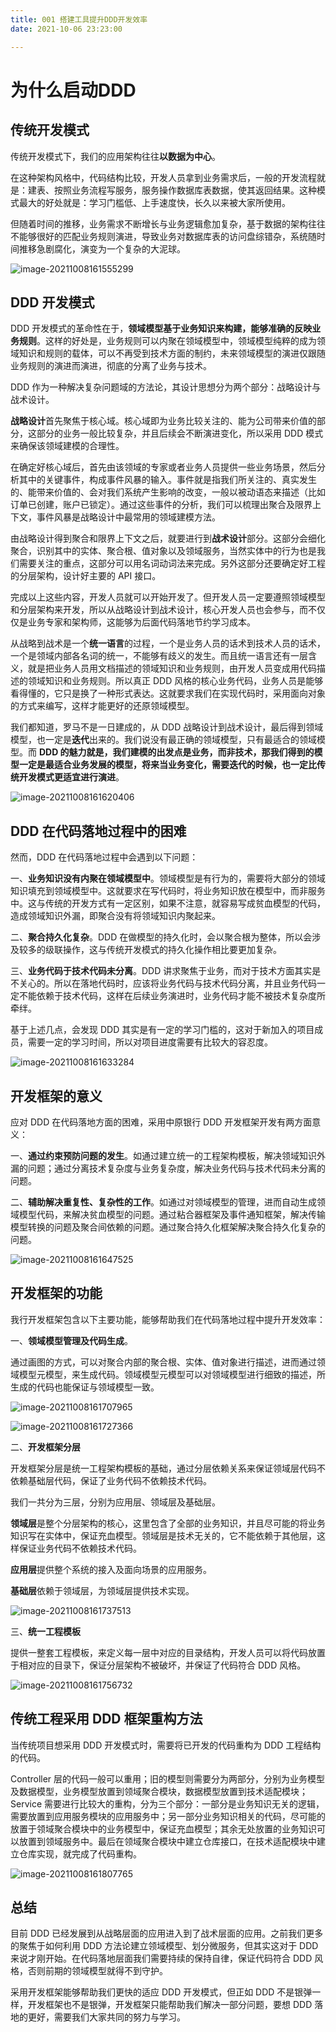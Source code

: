 ```yaml
---
title: 001 搭建工具提升DDD开发效率
date: 2021-10-06 23:23:00

---
```








# 为什么启动DDD





## 传统开发模式

传统开发模式下，我们的应用架构往往**以数据为中心**。

在这种架构风格中，代码结构比较，开发人员拿到业务需求后，一般的开发流程就是：建表、按照业务流程写服务，服务操作数据库表数据，使其返回结果。这种模式最大的好处就是：学习门槛低、上手速度快，长久以来被大家所使用。

但随着时间的推移，业务需求不断增长与业务逻辑愈加复杂，基于数据的架构往往不能够很好的匹配业务规则演进，导致业务对数据库表的访问盘综错杂，系统随时间推移急剧腐化，演变为一个复杂的大泥球。

![image-20211008161555299](https://cdn.jsdelivr.net/gh/zshipu/images/image-20211008161555299.png)

## DDD 开发模式

DDD 开发模式的革命性在于，**领域模型基于业务知识来构建，能够准确的反映业务规则**。这样的好处是，业务规则可以内聚在领域模型中，领域模型纯粹的成为领域知识和规则的载体，可以不再受到技术方面的制约，未来领域模型的演进仅跟随业务规则的演进而演进，彻底的分离了业务与技术。

DDD 作为一种解决复杂问题域的方法论，其设计思想分为两个部分：战略设计与战术设计。

**战略设计**首先聚焦于核心域。核心域即为业务比较关注的、能为公司带来价值的部分，这部分的业务一般比较复杂，并且后续会不断演进变化，所以采用 DDD 模式来确保该领域建模的合理性。

在确定好核心域后，首先由该领域的专家或者业务人员提供一些业务场景，然后分析其中的关键事件，构成事件风暴的输入。事件就是指我们所关注的、真实发生的、能带来价值的、会对我们系统产生影响的改变，一般以被动语态来描述（比如订单已创建，账户已锁定）。通过这些事件的分析，我们可以梳理出聚合及限界上下文，事件风暴是战略设计中最常用的领域建模方法。

由战略设计得到聚合和限界上下文之后，就要进行到**战术设计**部分。这部分会细化聚合，识别其中的实体、聚合根、值对象以及领域服务，当然实体中的行为也是我们需要关注的重点，这部分可以用名词动词法来完成。另外这部分还要确定好工程的分层架构，设计好主要的 API 接口。

完成以上这些内容，开发人员就可以开始开发了。但开发人员一定要遵照领域模型和分层架构来开发，所以从战略设计到战术设计，核心开发人员也会参与，而不仅仅是业务专家和架构师，这能够为后面代码落地节约学习成本。

从战略到战术是一个**统一语言**的过程，一个是业务人员的话术到技术人员的话术，一个是领域内部各名词的统一，不能够有歧义的发生。而且统一语言还有一层含义，就是把业务人员用文档描述的领域知识和业务规则，由开发人员变成用代码描述的领域知识和业务规则。所以真正 DDD 风格的核心业务代码，业务人员是能够看得懂的，它只是换了一种形式表达。这就要求我们在实现代码时，采用面向对象的方式来编写，这样才能更好的还原领域模型。

我们都知道，罗马不是一日建成的，从 DDD 战略设计到战术设计，最后得到领域模型，也一定是**迭代**出来的。我们说没有最正确的领域模型，只有最适合的领域模型。而 **DDD 的魅力就是，我们建模的出发点是业务，而非技术，那我们得到的模型一定是最适合业务发展的模型，将来当业务变化，需要迭代的时候，也一定比传统开发模式更适宜进行演进**。

![image-20211008161620406](https://cdn.jsdelivr.net/gh/zshipu/images/image-20211008161620406.png)

## DDD 在代码落地过程中的困难

然而，DDD 在代码落地过程中会遇到以下问题：

一、**业务知识没有内聚在领域模型中**。领域模型是有行为的，需要将大部分的领域知识填充到领域模型中。这就要求在写代码时，将业务知识放在模型中，而非服务中。这与传统的开发方式有一定区别，如果不注意，就容易写成贫血模型的代码，造成领域知识外漏，即聚合没有将领域知识内聚起来。

二、**聚合持久化复杂**。DDD 在做模型的持久化时，会以聚合根为整体，所以会涉及较多的级联操作，这与传统开发模式的持久化操作相比要更加复杂。

三、**业务代码于技术代码未分离**。DDD 讲求聚焦于业务，而对于技术方面其实是不关心的。所以在落地代码时，应该将业务代码与技术代码分离，并且业务代码一定不能依赖于技术代码，这样在后续业务演进时，业务代码才能不被技术复杂度所牵绊。

基于上述几点，会发现 DDD 其实是有一定的学习门槛的，这对于新加入的项目成员，需要一定的学习时间，所以对项目进度需要有比较大的容忍度。

![image-20211008161633284](https://cdn.jsdelivr.net/gh/zshipu/images/image-20211008161633284.png)

## 开发框架的意义

应对 DDD 在代码落地方面的困难，采用中原银行 DDD 开发框架开发有两方面意义：

一、**通过约束预防问题的发生**。如通过建立统一的工程架构模板，解决领域知识外漏的问题；通过分离技术复杂度与业务复杂度，解决业务代码与技术代码未分离的问题。

二、**辅助解决重复性、复杂性的工作**。如通过对领域模型的管理，进而自动生成领域模型代码，来解决贫血模型的问题。通过粘合器框架及事件通知框架，解决传输模型转换的问题及聚合间依赖的问题。通过聚合持久化框架解决聚合持久化复杂的问题。

![image-20211008161647525](https://cdn.jsdelivr.net/gh/zshipu/images/image-20211008161647525.png)

## 开发框架的功能

我行开发框架包含以下主要功能，能够帮助我们在代码落地过程中提升开发效率：

一、**领域模型管理及代码生成**。

通过画图的方式，可以对聚合内部的聚合根、实体、值对象进行描述，进而通过领域模型元模型，来生成代码。领域模型元模型可以对领域模型进行细致的描述，所生成的代码也能保证与领域模型一致。

![image-20211008161707965](https://cdn.jsdelivr.net/gh/zshipu/images/image-20211008161707965.png)

![image-20211008161727366](https://cdn.jsdelivr.net/gh/zshipu/images/image-20211008161727366.png)

二、**开发框架分层**

开发框架分层是统一工程架构模板的基础，通过分层依赖关系来保证领域层代码不依赖基础层代码，保证了业务代码不依赖技术代码。

我们一共分为三层，分别为应用层、领域层及基础层。

**领域层**是整个分层架构的核心，这里包含了全部的业务知识，并且尽可能的将业务知识写在实体中，保证充血模型。领域层是技术无关的，它不能依赖于其他层，这样保证业务代码不依赖技术代码。

**应用层**提供整个系统的接入及面向场景的应用服务。

**基础层**依赖于领域层，为领域层提供技术实现。

![image-20211008161737513](https://cdn.jsdelivr.net/gh/zshipu/images/image-20211008161737513.png)

三、**统一工程模板**

提供一整套工程模板，来定义每一层中对应的目录结构，开发人员可以将代码放置于相对应的目录下，保证分层架构不被破坏，并保证了代码符合 DDD 风格。

![image-20211008161756732](https://cdn.jsdelivr.net/gh/zshipu/images/image-20211008161756732.png)

## 传统工程采用 DDD 框架重构方法

当传统项目想采用 DDD 开发模式时，需要将已开发的代码重构为 DDD 工程结构的代码。

Controller 层的代码一般可以重用；旧的模型则需要分为两部分，分别为业务模型及数据模型，业务模型放置到领域聚合模块，数据模型放置到技术适配模块；Service 需要进行比较大的重构，分为三个部分：一部分是业务知识无关的逻辑，需要放置到应用服务模块的应用服务中；另一部分业务知识相关的代码，尽可能的放置于领域聚合模块中的业务模型中，保证充血模型；其余无处放置的业务知识可以放置到领域服务中。最后在领域聚合模块中建立仓库接口，在技术适配模块中建立仓库实现，就完成了代码重构。

![image-20211008161807765](https://cdn.jsdelivr.net/gh/zshipu/images/image-20211008161807765.png)

## 总结

目前 DDD 已经发展到从战略层面的应用进入到了战术层面的应用。之前我们更多的聚焦于如何利用 DDD 方法论建立领域模型、划分微服务，但其实这对于 DDD 来说才刚开始。在代码落地层面我们需要持续的保持自律，保证代码符合 DDD 风格，否则前期的领域模型就得不到守护。

采用开发框架能够帮助我们更快的适应 DDD 开发模式，但正如 DDD 不是银弹一样，开发框架也不是银弹，开发框架只能帮助我们解决一部分问题，要想 DDD 落地的更好，需要我们大家共同的努力与学习。

